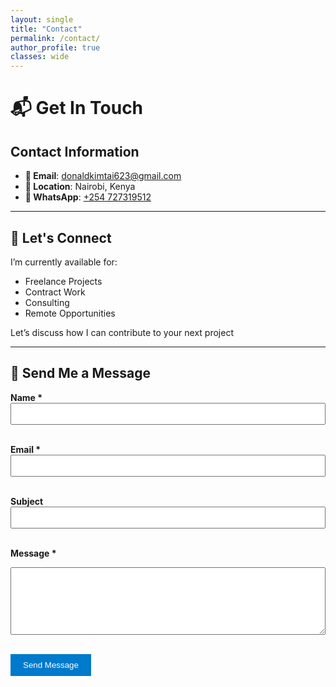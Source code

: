 ```yaml
---
layout: single
title: "Contact"
permalink: /contact/
author_profile: true
classes: wide
---
```


# 📬 Get In Touch

## Contact Information

- **📧 Email**: [donaldkimtai623@gmail.com](mailto:donaldkimtai623@gmail.com)  
- **📍 Location**: Nairobi, Kenya  
- **💬 WhatsApp**: [+254 727319512](https://wa.me/254727319512)

---

## 🤝 Let's Connect

I’m currently available for:

- Freelance Projects  
- Contract Work  
- Consulting  
-  Remote Opportunities

Let’s discuss how I can contribute to your next project

---

## 📩 Send Me a Message

<form action="https://formspree.io/f/mvgraovk" method="POST">
  <label for="name"><strong>Name *</strong></label><br>
  <input type="text" id="name" name="name" required style="width: 100%; padding: 8px;"><br><br>

  <label for="email"><strong>Email *</strong></label><br>
  <input type="email" id="email" name="_replyto" required style="width: 100%; padding: 8px;"><br><br>

  <label for="subject"><strong>Subject</strong></label><br>
  <input type="text" id="subject" name="subject" style="width: 100%; padding: 8px;"><br><br>

  <label for="message"><strong>Message *</strong></label><br>
  <textarea id="message" name="message" rows="6" required style="width: 100%; padding: 8px;"></textarea><br><br>

  <button type="submit" style="padding: 10px 20px; background-color: #007acc; color: white; border: none; cursor: pointer;">Send Message</button>
</form>
